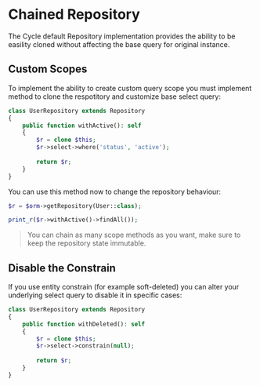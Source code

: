 # Chained Repository
The Cycle default Repository implementation provides the ability to be easility cloned without affecting the base query for original instance.

## Custom Scopes
To implement the ability to create custom query scope you must implement method to clone the respotitory and customize base select query:


```php
class UserRepository extends Repository 
{
    public function withActive(): self
    {
        $r = clone $this;
        $r->select->where('status', 'active');
        
        return $r;
    }
}
```

You can use this method now to change the repository behaviour:

```php
$r = $orm->getRepository(User::class);

print_r($r->withActive()->findAll());
```

> You can chain as many scope methods as you want, make sure to keep the repository state immutable.

## Disable the Constrain 
If you use entity constrain (for example soft-deleted) you can alter your underlying select query to disable it in specific cases:

```php
class UserRepository extends Repository 
{
    public function withDeleted(): self
    {
        $r = clone $this;
        $r->select->constrain(null);
        
        return $r;
    }
}
```

